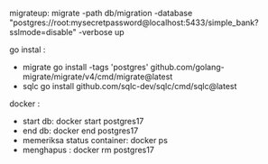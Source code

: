 migrateup:
migrate -path db/migration -database "postgres://root:mysecretpassword@localhost:5433/simple_bank?sslmode=disable" -verbose up

go instal :
- migrate go install -tags 'postgres' github.com/golang-migrate/migrate/v4/cmd/migrate@latest
- sqlc go install github.com/sqlc-dev/sqlc/cmd/sqlc@latest

docker :

- start db: docker start postgres17
- end db: docker end postgres17
- memeriksa status container: docker ps
- menghapus : docker rm postgres17
